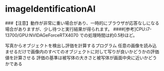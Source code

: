 # imageIdentificationAI

###【注意】動作が非常に重い場合があり、一時的にブラウザが応答なしになる場合がありますが、少し待つと実行結果が得られます。
####[参考]CPU:i7-13700/GPU:NVIDAGeForceRTX4070 での処理時間は約0.5秒ほど。

写真からオブジェクトを検出し評価を計算するプログラム
任意の画像を読み込ませるだけで画像内のすべてのオブジェクトに対して写りが良いかどうかの評価値を計算させる
評価の基準は被写体の大きさと被写体が画面中央に近いかどうかである
